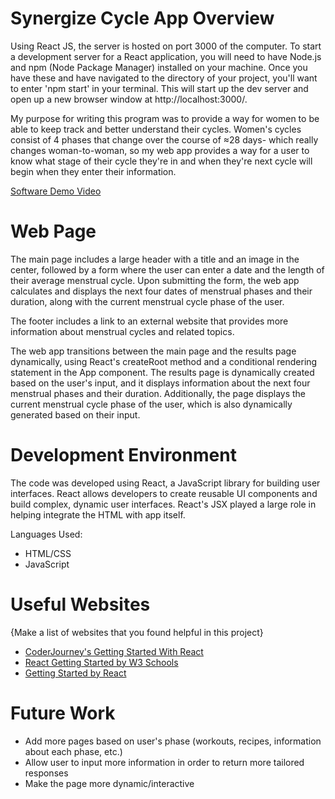 # Synergize Cycle App Overview

Using React JS, the server is hosted on port 3000 of the computer. To start a development server for a React application, you will need to have Node.js and npm (Node Package Manager) installed on your machine. Once you have these and have navigated to the directory of your project, you'll want to enter 'npm start' in your terminal. This will start up the dev server and open up a new browser window at http://localhost:3000/.

My purpose for writing this program was to provide a way for women to be able to keep track and better understand their cycles. Women's cycles consist of 4 phases that change over the course of ≈28 days- which really changes woman-to-woman, so my web app provides a way for a user to know what stage of their cycle they're in and when they're next cycle will begin when they enter their information.

[Software Demo Video](https://www.loom.com/share/c66cc41fc2f94642a884bb0de6b56041)

# Web Page

The main page includes a large header with a title and an image in the center, followed by a form where the user can enter a date and the length of their average menstrual cycle. Upon submitting the form, the web app calculates and displays the next four dates of menstrual phases and their duration, along with the current menstrual cycle phase of the user.

The footer includes a link to an external website that provides more information about menstrual cycles and related topics.

The web app transitions between the main page and the results page dynamically, using React's createRoot method and a conditional rendering statement in the App component. The results page is dynamically created based on the user's input, and it displays information about the next four menstrual phases and their duration. Additionally, the page displays the current menstrual cycle phase of the user, which is also dynamically generated based on their input.

# Development Environment
The code was developed using React, a JavaScript library for building user interfaces. React allows developers to create reusable UI components and build complex, dynamic user interfaces. React's JSX played a large role in helping integrate the HTML with app itself.

Languages Used:
- HTML/CSS
- JavaScript

# Useful Websites

{Make a list of websites that you found helpful in this project}
* [CoderJourney's Getting Started With React](https://www.youtube.com/watch?v=7uf3SCgduPg)
* [React Getting Started by W3 Schools](https://www.w3schools.com/react/react_getstarted.asp#:~:text=Setting%20up%20a%20React%20Environment,of%20create%2Dreact%2Dapp%20)
* [Getting Started by React](https://create-react-app.dev/docs/getting-started/)

# Future Work

* Add more pages based on user's phase (workouts, recipes, information about each phase, etc.)
* Allow user to input more information in order to return more tailored responses
* Make the page more dynamic/interactive